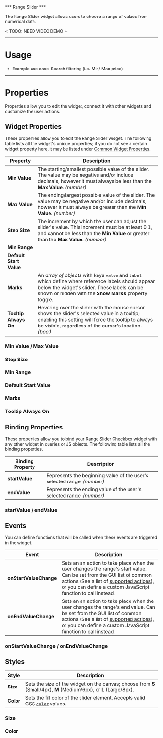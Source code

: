 *** Range Slider ***

The Range Slider widget allows users to choose a range of values from numerical data.

< TODO: NEED VIDEO DEMO >

---
# Usage
- Example use case: Search filtering (i.e. Min/ Max price)

---

# Properties

Properties allow you to edit the widget, connect it with other widgets and customize the user actions.

## Widget Properties

These properties allow you to edit the Range Slider widget. The following table lists all the widget's unique properties; if you do not see a certain widget property here, it may be listed under [Common Widget Properties]().

| **Property** | **Description** |
|--------------|-----------------|
| **Min Value** | The starting/smallest possible value of the slider. The value may be negative and/or include decimals, however it must always be less than the **Max Value**. _(number)_ |
| **Max Value** | The ending/largest possible value of the slider. The value may be negative and/or include decimals, however it must always be greater than the **Min Value**. _(number)_ |
| **Step Size** | The increment by which the user can adjust the slider's value. This increment must be at least 0.1, and cannot be less than the **Min Value** or greater than the **Max Value**. _(number)_ |
| **Min Range** |  |
| **Default Start Value** |  |
| **Marks** | An _array of objects_ with keys `value` and `label` which define where reference labels should appear below the widget's slider. These labels can be shown or hidden with the **Show Marks** property toggle. |
| **Tooltip Always On** | Hovering over the slider with the mouse cursor shows the slider's selected value in a tooltip; enabling this setting will force the tooltip to always be visible, regardless of the cursor's location. _(bool)_ |

### Min Value / Max Value

### Step Size

### Min Range

### Default Start Value

### Marks

### Tooltip Always On

## Binding Properties

These properties allow you to bind your Range Slider Checkbox widget with any other widget in queries or JS objects. The following table lists all the binding properties.

| **Binding Property** | **Description** |
|----------------------|-----------------|
| **startValue** | Represents the beginning value of the user's selected range. _(number)_ |
| **endValue** | Represents the ending value of the user's selected range. _(number)_ |

### startValue / endValue

## Events

You can define functions that will be called when these events are triggered in the widget.

| **Event** | **Description** |
|-----------|-----------------|
| **onStartValueChange** | Sets an an action to take place when the user changes the range's start value. Can be set from the GUI list of common actions (See a list of [supported actions](https://docs.appsmith.com/reference/appsmith-framework/widget-actions)), or you can define a custom JavaScript function to call instead. |
| **onEndValueChange** | Sets an an action to take place when the user changes the range's end value. Can be set from the GUI list of common actions (See a list of [supported actions](https://docs.appsmith.com/reference/appsmith-framework/widget-actions)), or you can define a custom JavaScript function to call instead. |

### onStartValueChange / onEndValueChange

## Styles

| **Style** | **Description** |
|-----------|-----------------|
| **Size** | Sets the size of the widget on the canvas; choose from **S** (Small/4px), **M** (Medium/6px), or **L** (Large/8px). |
| **Color** | Sets the fill color of the slider element. Accepts valid CSS [`color`](https://developer.mozilla.org/en-US/docs/Web/CSS/color) values. |

### Size

### Color


